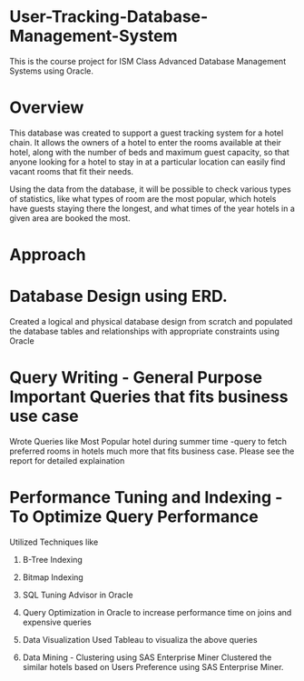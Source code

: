 # User-Tracking-Database-Management-System
This is the course project for ISM Class Advanced Database Management Systems using Oracle. 

# Overview
This database was created to support a guest tracking system for a hotel chain. It allows the
owners of a hotel to enter the rooms available at their hotel, along with the number of beds and
maximum guest capacity, so that anyone looking for a hotel to stay in at a particular location can
easily find vacant rooms that fit their needs.

Using the data from the
database, it will be possible to check various types of statistics, like what types of room are the
most popular, which hotels have guests staying there the longest, and what times of the year
hotels in a given area are booked the most.

# Approach
# Database Design using ERD. 
Created a logical and physical database design from scratch and populated the database tables and relationships with appropriate constraints using Oracle

# Query Writing - General Purpose Important Queries that fits business use case
Wrote Queries like Most Popular hotel during summer time
-query to fetch preferred rooms in hotels
much more that fits business case. Please see the report for detailed explaination

# Performance Tuning and Indexing - To Optimize Query Performance
Utilized Techniques like 
1) B-Tree Indexing
2) Bitmap Indexing
3) SQL Tuning Advisor in Oracle
4) Query Optimization in Oracle to increase performance time on joins and expensive queries

4) Data Visualization 
Used Tableau to visualiza the above queries

5) Data Mining - Clustering using SAS Enterprise Miner
Clustered the similar hotels based on Users Preference using SAS Enterprise Miner.


